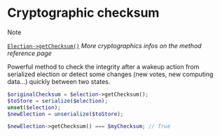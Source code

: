 # Cryptographic checksum
> [!NOTE]
> [`Election->getChecksum()`](/Docs/ApiReferences/Election%20Class/public%20Election--getChecksum) _More cryptographics infos on the method reference page_

Powerful method to check the integrity after a wakeup action from serialized election or detect some changes (new votes, new computing data...) quickly between two states. 

```php
$originalChecksum = $election->getChecksum();
$toStore = serialize($election);
unset($election);
$newElection = unserialize($toStore);

$newElection->getChecksum() === $myChecksum; // True
```